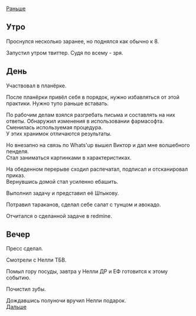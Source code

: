 [Раньше](2020.12.02.md)  
## Утро
Проснулся несколько заранее, но поднялся как обычно к 8.  

Запустил утром твиттер. Судя по всему - зря.
## День
Участвовал в планёрке.

После планёрки привёл себя в порядок, нужно избавляться от этой практики. Нужно тупо раньше вставать.

По рабочим делам взялся разгребать письма и составлять на них ответы. Обнаружил изменения в использовании фармасофта. Сменилась используемая процедура.  
У этих хранимок отличаются результаты.

Но внезапно на связь по Whats'up вышел Виктор и дал мне волшебного пенделя.  
Стал заниматься картинками в характеристиках.

На обеденном перерыве сходил распечатал, подписал и отсканировал приказ.  
Вернувшись домой стал усиленно ебашить.

Выполнил задачу и представил её Штыкову.

Потравил тараканов, сделал себе салат с тунцом и авокадо.

Отчитался о сделанной задаче в redmine.
## Вечер
Пресс сделал.

Смотрели с Нелли ТБВ.

Помыл гору посуды, завтра у Нелли ДР и ЕФ готовится к этому событию.

Почистил зубы.

Дождавшись полуночи вручил Нелли подарок.  
[Дальше](2020.12.04.md)
